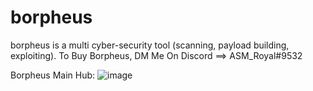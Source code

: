 # borpheus
borpheus is a multi cyber-security tool (scanning, payload building, exploiting).
To Buy Borpheus, DM Me On Discord ==> ASM_Royal#9532

Borpheus Main Hub:
![image](https://user-images.githubusercontent.com/89786570/178143743-48df3eb1-dabe-4a2b-9f73-d928821a0cbb.png)

